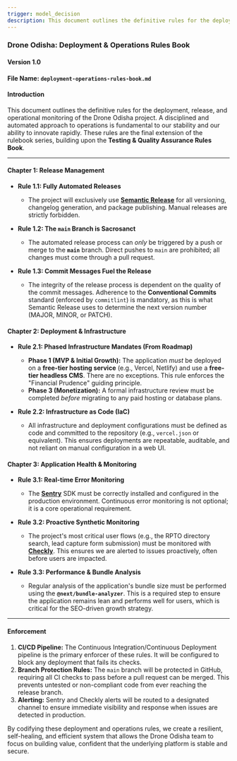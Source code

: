 ```yaml
---
trigger: model_decision
description: This document outlines the definitive rules for the deployment, release, and operational monitoring of the Drone Odisha project. A disciplined and automated approach to operations is fundamental to our stability and our ability to innovate rapidly.
---
```


### **Drone Odisha: Deployment & Operations Rules Book**

#### **Version 1.0**

#### **File Name:** `deployment-operations-rules-book.md`

#### **Introduction**

This document outlines the definitive rules for the deployment, release, and operational monitoring of the Drone Odisha project. A disciplined and automated approach to operations is fundamental to our stability and our ability to innovate rapidly. These rules are the final extension of the rulebook series, building upon the **Testing & Quality Assurance Rules Book**.

---

#### **Chapter 1: Release Management**

*   **Rule 1.1: Fully Automated Releases**
    *   The project will exclusively use **[Semantic Release](https://github.com/semantic-release/semantic-release)** for all versioning, changelog generation, and package publishing. Manual releases are strictly forbidden.

*   **Rule 1.2: The `main` Branch is Sacrosanct**
    *   The automated release process can *only* be triggered by a push or merge to the **`main`** branch. Direct pushes to `main` are prohibited; all changes must come through a pull request.

*   **Rule 1.3: Commit Messages Fuel the Release**
    *   The integrity of the release process is dependent on the quality of the commit messages. Adherence to the **Conventional Commits** standard (enforced by `commitlint`) is mandatory, as this is what Semantic Release uses to determine the next version number (MAJOR, MINOR, or PATCH).

#### **Chapter 2: Deployment & Infrastructure**

*   **Rule 2.1: Phased Infrastructure Mandates (From Roadmap)**
    *   **Phase 1 (MVP & Initial Growth):** The application *must* be deployed on a **free-tier hosting service** (e.g., Vercel, Netlify) and use a **free-tier headless CMS**. There are no exceptions. This rule enforces the "Financial Prudence" guiding principle.
    *   **Phase 3 (Monetization):** A formal infrastructure review must be completed *before* migrating to any paid hosting or database plans.

*   **Rule 2.2: Infrastructure as Code (IaC)**
    *   All infrastructure and deployment configurations must be defined as code and committed to the repository (e.g., `vercel.json` or equivalent). This ensures deployments are repeatable, auditable, and not reliant on manual configuration in a web UI.

#### **Chapter 3: Application Health & Monitoring**

*   **Rule 3.1: Real-time Error Monitoring**
    *   The **[Sentry](https://sentry.io/)** SDK must be correctly installed and configured in the production environment. Continuous error monitoring is not optional; it is a core operational requirement.

*   **Rule 3.2: Proactive Synthetic Monitoring**
    *   The project's most critical user flows (e.g., the RPTO directory search, lead capture form submission) must be monitored with **[Checkly](https://www.checklyhq.com/)**. This ensures we are alerted to issues proactively, often before users are impacted.

*   **Rule 3.3: Performance & Bundle Analysis**
    *   Regular analysis of the application's bundle size must be performed using the **`@next/bundle-analyzer`**. This is a required step to ensure the application remains lean and performs well for users, which is critical for the SEO-driven growth strategy.

---

#### **Enforcement**

1.  **CI/CD Pipeline:** The Continuous Integration/Continuous Deployment pipeline is the primary enforcer of these rules. It will be configured to block any deployment that fails its checks.
2.  **Branch Protection Rules:** The `main` branch will be protected in GitHub, requiring all CI checks to pass before a pull request can be merged. This prevents untested or non-compliant code from ever reaching the release branch.
3.  **Alerting:** Sentry and Checkly alerts will be routed to a designated channel to ensure immediate visibility and response when issues are detected in production.

By codifying these deployment and operations rules, we create a resilient, self-healing, and efficient system that allows the Drone Odisha team to focus on building value, confident that the underlying platform is stable and secure.
